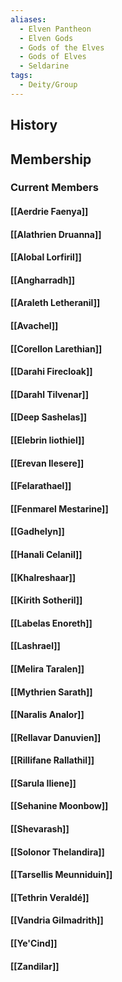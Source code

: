 ```yaml
---
aliases:
  - Elven Pantheon
  - Elven Gods
  - Gods of the Elves
  - Gods of Elves
  - Seldarine
tags:
  - Deity/Group
---
```

## History
## Membership
### Current Members
#### [[Aerdrie Faenya]]
#### [[Alathrien Druanna]]
#### [[Alobal Lorfiril]]
#### [[Angharradh]]
#### [[Araleth Letheranil]]
#### [[Avachel]]
#### [[Corellon Larethian]]
#### [[Darahi Firecloak]]
#### [[Darahl Tilvenar]]
#### [[Deep Sashelas]]
#### [[Elebrin Iiothiel]]
#### [[Erevan Ilesere]]
#### [[Felarathael]]
#### [[Fenmarel Mestarine]]
#### [[Gadhelyn]]
#### [[Hanali Celanil]]
#### [[Khalreshaar]]
#### [[Kirith Sotheril]]
#### [[Labelas Enoreth]]
#### [[Lashrael]]
#### [[Melira Taralen]]
#### [[Mythrien Sarath]]
#### [[Naralis Analor]]
#### [[Rellavar Danuvien]]
#### [[Rillifane Rallathil]]
#### [[Sarula Iliene]]
#### [[Sehanine Moonbow]]
#### [[Shevarash]]
#### [[Solonor Thelandira]]
#### [[Tarsellis Meunniduin]]
#### [[Tethrin Veraldé]]
#### [[Vandria Gilmadrith]]
#### [[Ye'Cind]]
#### [[Zandilar]]
